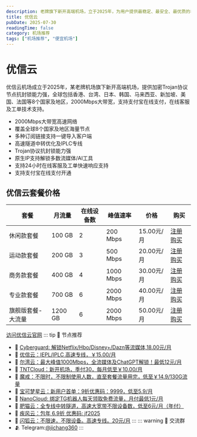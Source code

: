 ```yaml
---
description: 老牌旗下新开高端机场，立于2025年，为用户提供最稳定、最安全、最优质的机场服务，比一元机场稳定可靠。
title: 优信云
pubDate: 2025-07-30
readingTime: false
category: 机场推荐
tags: ["机场推荐", "便宜机场"]
---
```

# 优信云
优信云机场成立于2025年，某老牌机场旗下新开高端机场，提供加密Trojan协议节点抗封锁能力强，全球包括香港、台湾、日本、韩国、马来西亚、新加坡、美国、法国等8个国家及地区，2000Mbps大带宽，支持支付宝在线支付，在线客服及工单技术支持。
- 2000Mbps大带宽高速网络
- 覆盖全球8个国家及地区海量节点
- 多种订阅链接支持一键导入客户端
- 高速隧道中转优化及IPLC专线
- Trojan协议抗封锁能力强
- 原生IP支持解锁多数流媒体/AI工具
- 支持24小时在线客服及工单快速响应支持
- 支持支付宝在线支付开通
## 优信云套餐价格
| 套餐 | 月流量 | 在线设备数 | 峰值速率 | 价格 | 购买 |
| --- | --- | --- | --- | --- | --- |
| 休闲款套餐 | 100 GB | 2 | 200 Mbps | 15.00元/月 | [注册购买](https://www.优信云.com/#/register?code=JRtE5uIV) |
| 运动款套餐 | 200 GB | 3 | 500 Mbps | 20.00元/月 | [注册购买](https://www.优信云.com/#/register?code=JRtE5uIV) |
| 商务款套餐 | 400 GB | 4 | 1000 Mbps | 30.00元/月 | [注册购买](https://www.优信云.com/#/register?code=JRtE5uIV) |
| 专业款套餐 | 700 GB | 6 | 2000 Mbps | 40.00元/月 | [注册购买](https://www.优信云.com/#/register?code=JRtE5uIV) |
| 旗舰版套餐-大流量 | 1200 GB | 6 | 2000 Mbps | 50.00元/月 | [注册购买](https://www.优信云.com/#/register?code=JRtE5uIV) |
[访问优信云官网](https://www.优信云.com/#/register?code=JRtE5uIV)
::: tip 🎉 节点推荐
- 🚀 [Cyberguard: 解锁Netflix/Hbo/Disney+/Dazn等流媒体,18.00元/月](https://www.cyberguard.best/#/register?code=XsreC0T5)<br>
- 🚀 [优信云：IEPL/IPLC 高速专线，￥15.00/月](https://www.优信云.com/#/register?code=JRtE5uIV)<br>
- 🚀 [尔湾云：最大峰值1000Mbps，全流媒体及ChatGPT解锁！最低12元/月](https://erwan6.net/auth/register?code=BoObCd)<br>
- 🚀 [TNTCloud：新开机场，季付30，每月低至￥10.00/月](https://haibing822.tntvipaff.cc/#/register?code=GtjJVgml)<br>
- 🚀 [魔戒：不限时，不限制使用人数，直至套餐流量用完，低至￥14.9/130G流量](https://mojie.app/#/register?code=sSdtPtLo)<br>
- 🚀 [宝可梦星云：新用户首单：9折优惠码：9999，低至5.9/月 ](https://love.521pokemon.com/register?code=56ERkkxp)<br>
- 🚀 [NanoCloud: 绑定TG机器人每天领取免费流量，月付最低1元/月](https://edu.uodoo.bid/auth/register?code=JMiOQDHf)<br>
- 🚀 [肥猫云：全专线中转隧道，高速大宽带不限设备数，低至6元/月（年付）](https://fchb1188.fcvipaff.cc/register?aff=X1vZd2wf)<br>
- 🚀 [疾风云：包年 6.9折 优惠码: jf2025](https://homes.tr25.cn?code=ReCm)<br>
- 🚀 [闪狐云：不限速，不限设备。高速专线。20元/月](https://inv02.ffaff.cc/register?aff=WQApz2pv)
:::
::: warning  💬 交流群
- 🫂 Telegram:[@jichang360](https://t.me/jichang360)
:::

